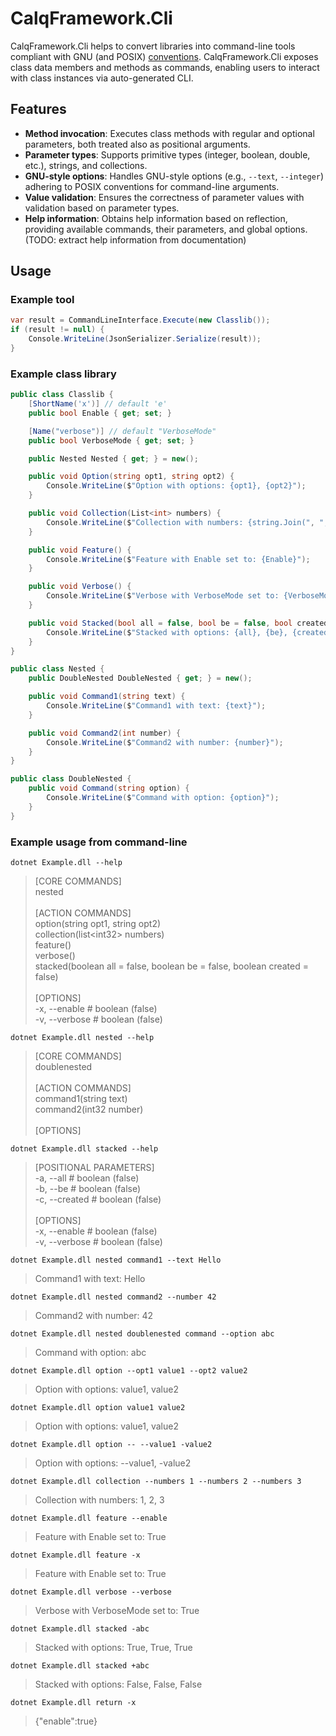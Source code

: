 # CalqFramework.Cli
CalqFramework.Cli helps to convert libraries into command-line tools compliant with GNU (and POSIX) [conventions](https://www.gnu.org/software/libc/manual/html_node/Argument-Syntax.html). CalqFramework.Cli exposes class data members and methods as commands, enabling users to interact with class instances via auto-generated CLI.

## Features
- **Method invocation**: Executes class methods with regular and optional parameters, both treated also as positional arguments.
- **Parameter types**: Supports primitive types (integer, boolean, double, etc.), strings, and collections.
- **GNU-style options**: Handles GNU-style options (e.g., ```--text```, ```--integer```) adhering to POSIX conventions for command-line arguments.
- **Value validation**: Ensures the correctness of parameter values with validation based on parameter types.
- **Help information**: Obtains help information based on reflection, providing available commands, their parameters, and global options. (TODO: extract help information from documentation)

## Usage

### Example tool
```csharp
var result = CommandLineInterface.Execute(new Classlib());
if (result != null) {
    Console.WriteLine(JsonSerializer.Serialize(result));
}
```

### Example class library
```csharp
public class Classlib {
    [ShortName('x')] // default 'e'
    public bool Enable { get; set; }

    [Name("verbose")] // default "VerboseMode"
    public bool VerboseMode { get; set; }

    public Nested Nested { get; } = new();

    public void Option(string opt1, string opt2) {
        Console.WriteLine($"Option with options: {opt1}, {opt2}");
    }

    public void Collection(List<int> numbers) {
        Console.WriteLine($"Collection with numbers: {string.Join(", ", numbers)}");
    }

    public void Feature() {
        Console.WriteLine($"Feature with Enable set to: {Enable}");
    }

    public void Verbose() {
        Console.WriteLine($"Verbose with VerboseMode set to: {VerboseMode}");
    }

    public void Stacked(bool all = false, bool be = false, bool created = false) {
        Console.WriteLine($"Stacked with options: {all}, {be}, {created}");
    }
}

public class Nested {
    public DoubleNested DoubleNested { get; } = new();

    public void Command1(string text) {
        Console.WriteLine($"Command1 with text: {text}");
    }

    public void Command2(int number) {
        Console.WriteLine($"Command2 with number: {number}");
    }
}

public class DoubleNested {
    public void Command(string option) {
        Console.WriteLine($"Command with option: {option}");
    }
}

```

### Example usage from command-line

```
dotnet Example.dll --help
```
>[CORE COMMANDS]<br/>
>nested<br/>
><br/>
>[ACTION COMMANDS]<br/>
>option(string opt1, string opt2)<br/>
>collection(list\<int32\> numbers)<br/>
>feature()<br/>
>verbose()<br/>
>stacked(boolean all = false, boolean be = false, boolean created = false)<br/>
><br/>
>[OPTIONS]<br/>
>-x, --enable # boolean (false)<br/>
>-v, --verbose # boolean (false)<br/>
```
dotnet Example.dll nested --help
```
>[CORE COMMANDS]<br/>
>doublenested<br/>
><br/>
>[ACTION COMMANDS]<br/>
>command1(string text)<br/>
>command2(int32 number)<br/>
><br/>
>[OPTIONS]<br/>
```
dotnet Example.dll stacked --help
```
>[POSITIONAL PARAMETERS]<br/>
>-a, --all # boolean (false)<br/>
>-b, --be # boolean (false)<br/>
>-c, --created # boolean (false)<br/>
><br/>
>[OPTIONS]<br/>
>-x, --enable # boolean (false)<br/>
>-v, --verbose # boolean (false)<br/>
```
dotnet Example.dll nested command1 --text Hello
```
>Command1 with text: Hello
```
dotnet Example.dll nested command2 --number 42
```
>Command2 with number: 42
```
dotnet Example.dll nested doublenested command --option abc
```
>Command with option: abc
```
dotnet Example.dll option --opt1 value1 --opt2 value2
```
>Option with options: value1, value2
```
dotnet Example.dll option value1 value2
```
>Option with options: value1, value2
```
dotnet Example.dll option -- --value1 -value2
```
>Option with options: --value1, -value2
```
dotnet Example.dll collection --numbers 1 --numbers 2 --numbers 3
```
>Collection with numbers: 1, 2, 3
```
dotnet Example.dll feature --enable
```
>Feature with Enable set to: True
```
dotnet Example.dll feature -x
```
>Feature with Enable set to: True
```
dotnet Example.dll verbose --verbose
```
>Verbose with VerboseMode set to: True
```
dotnet Example.dll stacked -abc
```
>Stacked with options: True, True, True
```
dotnet Example.dll stacked +abc
```
>Stacked with options: False, False, False
```
dotnet Example.dll return -x
```
>{"enable":true}
